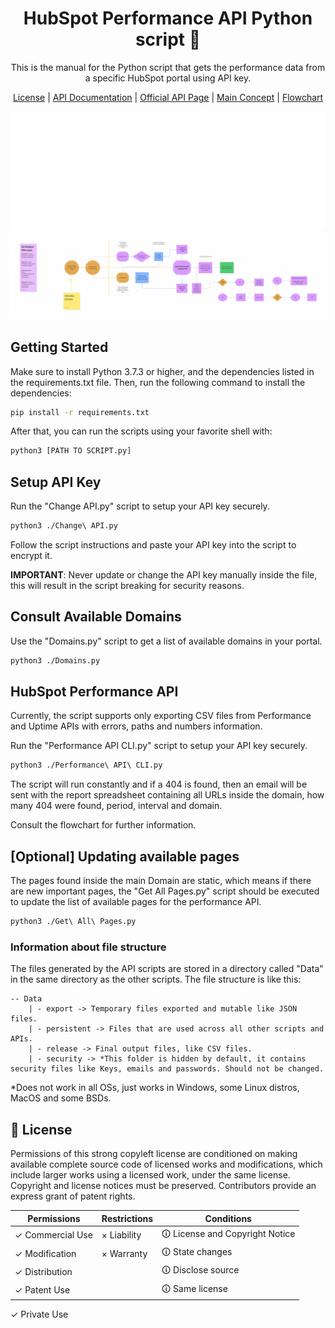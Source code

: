 <h1 align="center">HubSpot Performance API Python script 🚦</h1>

<p align="center">This is the manual for the Python script that gets the performance data from a specific HubSpot portal using API key.</p>

<p align="center">
  <a href="./LICENSE">License</a> |
  <a href="./API Research/HubSpot API Documentation.md">API Documentation</a> |
  <a href="https://developers.hubspot.com/docs/api/cms/performance">Official API Page</a> | 
  <a href="./API Research/Concept.md">Main Concept</a> |
  <a href="./API Research/Flowchart - Performance API.pdf">Flowchart</a>
</p>

<img src="./Sample.svg" alt="Parsing JSON sample.">

<img src="./Performance-API-Flowchart.png" alt="How the performance API script works.">

## Getting Started

Make sure to install Python 3.7.3 or higher, and the dependencies listed in the requirements.txt file. Then, run the following command to install the dependencies:

```bash
pip install -r requirements.txt
```

After that, you can run the scripts using your favorite shell with:

```bash
python3 [PATH TO SCRIPT.py]
```

## Setup API Key

Run the "Change API.py" script to setup your API key securely.

```bash
python3 ./Change\ API.py
```
Follow the script instructions and paste your API key into the script to encrypt it.

**IMPORTANT**: Never update or change the API key manually inside the file, this will result in the script breaking for security reasons.

## Consult Available Domains

Use the "Domains.py" script to get a list of available domains in your portal.

```bash
python3 ./Domains.py
```

## HubSpot Performance API

Currently, the script supports only exporting CSV files from Performance and Uptime APIs with errors, paths and numbers information.

Run the "Performance API CLI.py" script to setup your API key securely.

```bash
python3 ./Performance\ API\ CLI.py
```
The script will run constantly and if a 404 is found, then an email will be sent with the report spreadsheet containing all URLs inside the domain, how many 404 were found, period, interval and domain.

Consult the flowchart for further information.


## [Optional] Updating available pages

The pages found inside the main Domain are static, which means if there are new important pages, the "Get All Pages.py" script should be executed to update the list of available pages for the performance API.

```bash
python3 ./Get\ All\ Pages.py
```

### Information about file structure

The files generated by the API scripts are stored in a directory called "Data" in the same directory as the other scripts. The file structure is like this:

```
-- Data
    | - export -> Temporary files exported and mutable like JSON files.
    | - persistent -> Files that are used across all other scripts and APIs.
    | - release -> Final output files, like CSV files.
    | - security -> *This folder is hidden by default, it contains security files like Keys, emails and passwords. Should not be changed.
```

*Does not work in all OSs, just works in Windows, some Linux distros, MacOS and some BSDs.

## 📄 License

Permissions of this strong copyleft license are conditioned on making available complete source code of licensed works and modifications, which include larger works using a licensed work, under the same license. Copyright and license notices must be preserved. Contributors provide an express grant of patent rights.

| Permissions | Restrictions | Conditions
| --- | --- | --- 
&check; Commercial Use | &times; Liability | &#x1f6c8; License and Copyright Notice
&check; Modification   | &times; Warranty | &#x1f6c8; State changes
&check; Distribution |  | &#x1f6c8; Disclose source
&check; Patent Use |  | &#x1f6c8; Same license
&check; Private Use
